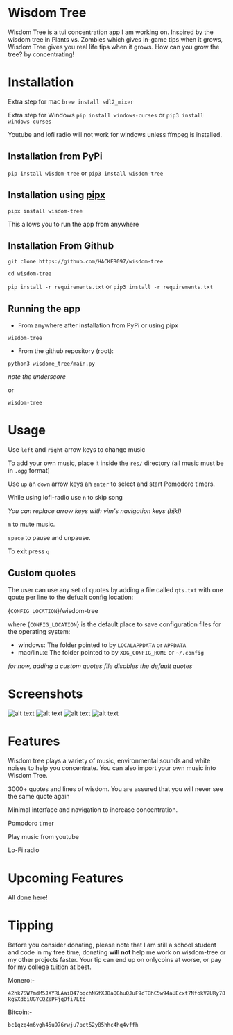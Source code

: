 # Wisdom Tree

Wisdom Tree is a tui concentration app I am working on. Inspired by the wisdom tree in Plants vs. Zombies which gives in-game tips when it grows, Wisdom Tree gives you real life tips when it grows. How can you grow the tree? by concentrating!

# Installation

Extra step for mac `brew install sdl2_mixer`

Extra step for Windows `pip install windows-curses` or `pip3 install windows-curses`

Youtube and lofi radio will not work for windows unless ffmpeg is installed.


## Installation from PyPi
`pip install wisdom-tree` or `pip3 install wisdom-tree`

## Installation using [pipx](https://pypa.github.io/pipx/)
`pipx install wisdom-tree`

This allows you to run the app from anywhere

## Installation From Github
`git clone https://github.com/HACKER097/wisdom-tree`

`cd wisdom-tree`

`pip install -r requirements.txt`
or
`pip3 install -r requirements.txt`



## Running the app


- From anywhere after installation from PyPi or using pipx

`wisdom-tree`

- From the github repository (root):

`python3 wisdome_tree/main.py`

*note the underscore*

or

`wisdom-tree`


# Usage

Use `left` and `right` arrow keys to change music

To add your own music, place it inside the `res/` directory (all music must be in `.ogg` format)

Use `up` an `down` arrow keys an `enter` to select and start Pomodoro timers.

While using lofi-radio use `n` to skip song


*You can replace arrow keys with vim's navigation keys (hjkl)*

`m` to mute music.

`space` to pause and unpause.

To exit press `q`

## Custom quotes

The user can use any set of quotes by adding a file called `qts.txt` with
one qoute per line to the defualt config location:

{`CONFIG_LOCATION`}/wisdom-tree

where {`CONFIG_LOCATION`} is the default place to save configuration files
for the operating system:

- windows: The folder pointed to by `LOCALAPPDATA` or `APPDATA`
- mac/linux: The folder pointed to by `XDG_CONFIG_HOME` or `~/.config`

*for now, adding a custom quotes file disables the default quotes*

# Screenshots
![alt text](https://imgur.com/nFw46EN.png)
![alt text](https://imgur.com/Q1rGccM.png)
![alt text](https://imgur.com/VvRaLYd.png)
![alt text](https://imgur.com/MJCkdMb.png)

# Features

Wisdom tree plays a variety of music, environmental sounds and white noises to help you concentrate. You can also import your own music into Wisdom Tree.

3000+ quotes and lines of wisdom. You are assured that you will never see the same quote again

Minimal interface and navigation to increase concentration.

Pomodoro timer

Play music from youtube

Lo-Fi radio

# Upcoming Features

All done here!

# Tipping 

Before you consider donating, please note that I am still a school student and code in my free time, donating **will not** help me work on wisdom-tree or my other projects faster. Your tip can end up on onlycoins at worse, or pay for my college tuition at best.



Monero:- 

`42hk7SW7mdM5JXYRLAaiD47bqchNGfXJ8aQGhuQJuF9cTBhC5w94aUEcxt7NfokV2URy78RgSXdbiUGYCQZsPFjqDfi7Lto`



Bitcoin:- 

`bc1qzq4m6vgh45u976rwju7pct52y85hhc4hq4vffh`


